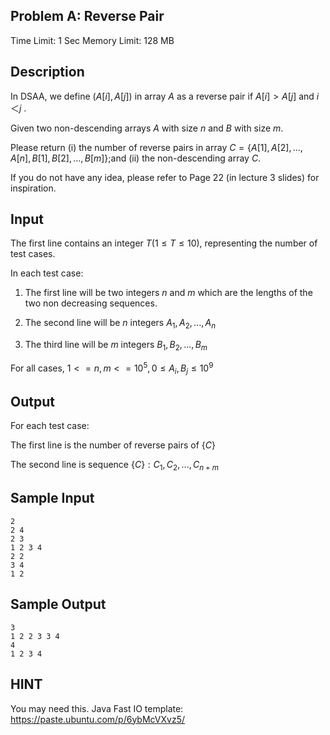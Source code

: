 ## Problem A: Reverse Pair

Time Limit: 1 Sec Memory Limit: 128 MB

## Description

In DSAA, we define $(A[i],A[j])$ in array $A$ as a reverse pair if $A[i]>A[j]$ and $i＜j$ .

Given two non-descending arrays $A$ with size $n$ and $B$ with size $m$. 

Please return (i) the number of reverse pairs in array $C=\{A[1],A[2],...,A[n],B[1],B[2],...,B[m]\}$;and (ii) the non-descending array $C$.

If you do not have any idea, please refer to Page 22 (in lecture 3 slides) for inspiration.

## Input

The first line contains an integer $T(1 ≤ T ≤10)$, representing the number of test cases. 

In each test case:

1. The first line will be two integers $n$ and $m$ which are the lengths of the two non decreasing sequences.

2. The second line will be $n$ integers $A_1,A_2,...,A_n$

3. The third line will be $m$ integers $B_1,B_2,...,B_m$

For all cases, $1<=n,m<=10^5,0≤A_i,B_j≤10^9$

## Output

For each test case:

 The first line is the number of reverse pairs of $\{C\}$

 The second line is sequence $\{C\}: C_1,C_2,...,C_{n+m}$

## Sample Input

```
2
2 4
2 3
1 2 3 4
2 2
3 4
1 2
```

## Sample Output

```
3
1 2 2 3 3 4 
4
1 2 3 4 
```

## HINT

You may need this. Java Fast IO template: https://paste.ubuntu.com/p/6ybMcVXvz5/
